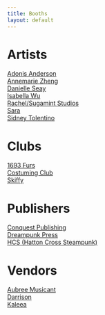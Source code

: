 ```yaml
---
title: Booths
layout: default
---
```


# Artists
[Adonis Anderson](https://ko-fi.com/donisndoughboy) <br>
[Annemarie Zheng]() <br>
[Danielle Seay](https://www.instagram.com/danyellysdoodles/?hl=en) <br>
[Isabella Wu](https://twitter.com/coeurvus) <br>
[Rachel/Sugamint Studios](https://twitter.com/sugamintyy) <br>
[Sara](https://mobile.twitter.com/spaceseals) <br>
[Sidney Tolentino](simikae.tumblr.com) <br>

# Clubs
[1693 Furs](tribelink.wm.edu/organization/1693furs) <br>
[Costuming Club](https://tribelink.wm.edu/organization/costuming) <br>
[Skiffy](https://twitter.com/wmskiffy) <br>

# Publishers
[Conquest Publishing](https://conquestuniverse.com/) <br>
[Dreampunk Press](https://www.dreampunkpress.com/) <br>
[HCS (Hatton Cross Steampunk)](https://chalagi1.wixsite.com/hcspub)<br>

# Vendors
[Aubree Musicant]() <br>
[Darrison](https://tinyurl.com/3b2zdvhp) <br>
[Kaleea]() <br>
